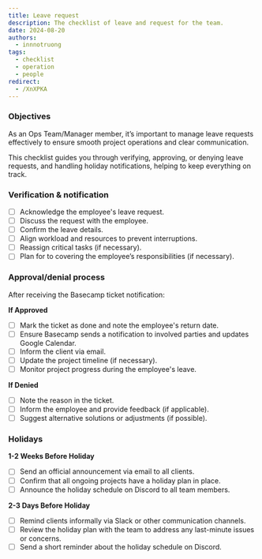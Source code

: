 ```yaml
---
title: Leave request
description: The checklist of leave and request for the team.
date: 2024-08-20
authors:
  - innnotruong
tags:
  - checklist
  - operation
  - people
redirect:
  - /XnXPKA
---
```


### Objectives

As an Ops Team/Manager member, it’s important to manage leave requests effectively to ensure smooth project operations and clear communication.

This checklist guides you through verifying, approving, or denying leave requests, and handling holiday notifications, helping to keep everything on track.

### Verification & notification

- [ ] Acknowledge the employee's leave request.
- [ ] Discuss the request with the employee.
- [ ] Confirm the leave details.
- [ ] Align workload and resources to prevent interruptions.
- [ ] Reassign critical tasks (if necessary).
- [ ] Plan for to covering the employee’s responsibilities (if necessary).

### Approval/denial process

After receiving the Basecamp ticket notification:

**If Approved**

- [ ] Mark the ticket as done and note the employee's return date.
- [ ] Ensure Basecamp sends a notification to involved parties and updates Google Calendar.
- [ ] Inform the client via email.
- [ ] Update the project timeline (if necessary).
- [ ] Monitor project progress during the employee's leave.

**If Denied**

- [ ] Note the reason in the ticket.
- [ ] Inform the employee and provide feedback (if applicable).
- [ ] Suggest alternative solutions or adjustments (if possible).

### Holidays

**1-2 Weeks Before Holiday**

- [ ] Send an official announcement via email to all clients.
- [ ] Confirm that all ongoing projects have a holiday plan in place.
- [ ] Announce the holiday schedule on Discord to all team members.

**2-3 Days Before Holiday**

- [ ] Remind clients informally via Slack or other communication channels.
- [ ] Review the holiday plan with the team to address any last-minute issues or concerns.
- [ ] Send a short reminder about the holiday schedule on Discord.
